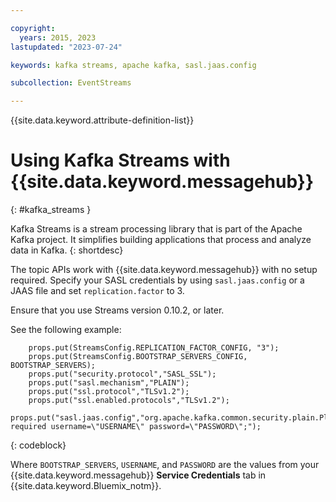 ```yaml
---

copyright:
  years: 2015, 2023
lastupdated: "2023-07-24"

keywords: kafka streams, apache kafka, sasl.jaas.config

subcollection: EventStreams

---
```


{{site.data.keyword.attribute-definition-list}}

# Using Kafka Streams with {{site.data.keyword.messagehub}}
{: #kafka_streams }

Kafka Streams is a stream processing library that is part of the Apache Kafka project. It simplifies building applications that process and analyze data in Kafka. 
{: shortdesc}

The topic APIs work with {{site.data.keyword.messagehub}} with no setup required. Specify your SASL credentials by using ```sasl.jaas.config``` or a JAAS file and set ```replication.factor``` to 3.

Ensure that you use Streams version 0.10.2, or later.   

See the following example:

```text
    props.put(StreamsConfig.REPLICATION_FACTOR_CONFIG, "3");
    props.put(StreamsConfig.BOOTSTRAP_SERVERS_CONFIG, BOOTSTRAP_SERVERS);
    props.put("security.protocol","SASL_SSL");
    props.put("sasl.mechanism","PLAIN");
    props.put("ssl.protocol","TLSv1.2");
    props.put("ssl.enabled.protocols","TLSv1.2");
    props.put("sasl.jaas.config","org.apache.kafka.common.security.plain.PlainLoginModule required username=\"USERNAME\" password=\"PASSWORD\";");
```
{: codeblock}

Where `BOOTSTRAP_SERVERS`, `USERNAME`, and `PASSWORD` are the values from your {{site.data.keyword.messagehub}} **Service Credentials** tab in
{{site.data.keyword.Bluemix_notm}}.


